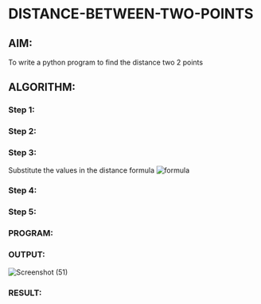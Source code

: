 # DISTANCE-BETWEEN-TWO-POINTS

## AIM:
To write a python program to find the distance two 2 points
## ALGORITHM:
### Step 1: 
### Step 2: 
### Step 3: 
Substitute the values in the distance formula  ![formula](/formula.JPG)
### Step 4: 
### Step 5: 
### PROGRAM:
  


### OUTPUT:
![Screenshot (51)](https://github.com/Rithviknathan/DISTANCE-BETWEEN-TWO-POINTS/assets/148410509/88a74a41-6ed8-431a-a23e-b52d7cba657a)


### RESULT:
